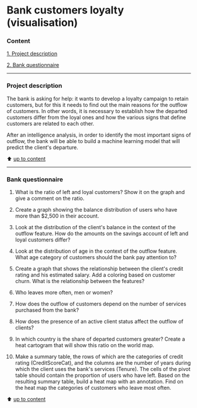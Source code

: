 # Bank customers loyalty (visualisation)

### Content 
[1. Project description](https://github.com/IgorAbalakin/Churn_project/blob/main/README.md#Project-description) 

[2. Bank questionnaire](https://github.com/IgorAbalakin/Churn_project/blob/main/README.md#Bank-questionnaire) 
 
____
### Project description 

The bank is asking for help: it wants to develop a loyalty campaign to retain customers, but for this it needs to find out the main reasons for the outflow of customers. In other words, it is necessary to establish how the departed customers differ from the loyal ones and how the various signs that define customers are related to each other.

After an intelligence analysis, in order to identify the most important signs of outflow, the bank will be able to build a machine learning model that will predict the client's departure. 

 
:arrow_up: [up to content](https://github.com/IgorAbalakin/Booking_data_project/blob/main/README.md#Content)

 ____
### Bank questionnaire

1. What is the ratio of left and loyal customers? Show it on the graph and give a comment on the ratio.

2. Create a graph showing the balance distribution of users who have more than $2,500 in their account. 

3. Look at the distribution of the client's balance in the context of the outflow feature. How do the amounts on the savings account of left and loyal customers differ? 

4. Look at the distribution of age in the context of the outflow feature. What age category of customers should the bank pay attention to?

5. Create a graph that shows the relationship between the client's credit rating and his estimated salary. Add a coloring based on customer churn. What is the relationship between the features?

6. Who leaves more often, men or women?

7. How does the outflow of customers depend on the number of services purchased from the bank?

8. How does the presence of an active client status affect the outflow of clients? 

9. In which country is the share of departed customers greater? Create a heat cartogram that will show this ratio on the world map. 

10. Make a summary table, the rows of which are the categories of credit rating (CreditScoreCat), and the columns are the number of years during which the client uses the bank's services (Tenure). The cells of the pivot table should contain the proportion of users who have left.
Based on the resulting summary table, build a heat map with an annotation. Find on the heat map the categories of customers who leave most often.

:arrow_up: [up to content](https://github.com/IgorAbalakin/Booking_data_project/blob/main/README.md#Content)
